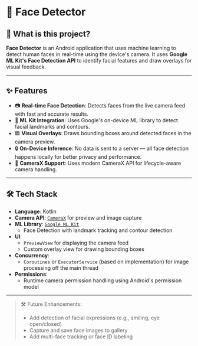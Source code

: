 # 🤖 Face Detector

## 📌 What is this project?

**Face Detector** is an Android application that uses machine learning to detect human faces in real-time using the device's camera. It uses **Google ML Kit's Face Detection API** to identify facial features and draw overlays for visual feedback.

---

## ✨ Features

- 📷 **Real-time Face Detection**: Detects faces from the live camera feed with fast and accurate results.
- 🧠 **ML Kit Integration**: Uses Google's on-device ML library to detect facial landmarks and contours.
- 🟦 **Visual Overlays**: Draws bounding boxes around detected faces in the camera preview.
- 🔒 **On-Device Inference**: No data is sent to a server — all face detection happens locally for better privacy and performance.
- 🔄 **CameraX Support**: Uses modern CameraX API for lifecycle-aware camera handling.

---

## 🛠 Tech Stack

- **Language**: Kotlin
- **Camera API**: [`CameraX`](https://developer.android.com/training/camerax) for preview and image capture
- **ML Library**: [`Google ML Kit`](https://developers.google.com/ml-kit/vision/face-detection/android)
  - Face Detection with landmark tracking and contour detection
- **UI**:
  - `PreviewView` for displaying the camera feed
  - Custom overlay view for drawing bounding boxes
- **Concurrency**:
  - `Coroutines` or `ExecutorService` (based on implementation) for image processing off the main thread
- **Permissions**:
  - Runtime camera permission handling using Android's permission model

---

> 🛠️ Future Enhancements:
> - Add detection of facial expressions (e.g., smiling, eye open/closed)
> - Capture and save face images to gallery
> - Add multi-face tracking or face ID labeling

